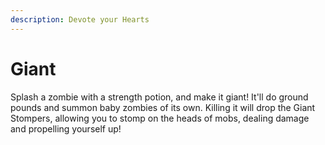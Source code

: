 ```yaml
---
description: Devote your Hearts
---
```


# Giant

Splash a zombie with a strength potion, and make it giant! It'll do ground pounds and summon baby zombies of its own. Killing it will drop the Giant Stompers, allowing you to stomp on the heads of mobs, dealing damage and propelling yourself up!
